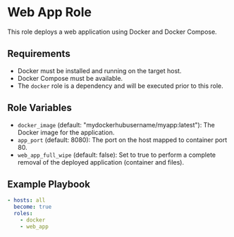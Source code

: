 # Web App Role

This role deploys a web application using Docker and Docker Compose.

## Requirements

- Docker must be installed and running on the target host.
- Docker Compose must be available.
- The `docker` role is a dependency and will be executed prior to this role.

## Role Variables

- `docker_image` (default: "mydockerhubusername/myapp:latest"): The Docker image for the application.
- `app_port` (default: 8080): The port on the host mapped to container port 80.
- `web_app_full_wipe` (default: false): Set to true to perform a complete removal of the deployed application (container and files).

## Example Playbook

```yaml
- hosts: all
  become: true
  roles:
    - docker
    - web_app
